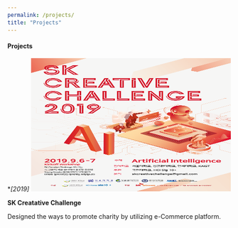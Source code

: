 ```yaml
---
permalink: /projects/
title: "Projects"
---
```

#### Projects
**[2019]* 
<img src="/assets/images/skcc_poster.png" width="450px" height="300px" title="skcc_poster" alt="SKCC"></img>


**SK Creatative Challenge** 

Designed the ways to promote charity by utilizing e-Commerce platform. 

